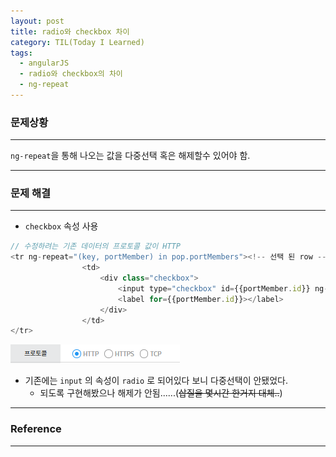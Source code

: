 ```yaml
---
layout: post
title: radio와 checkbox 차이
category: TIL(Today I Learned)
tags:
  - angularJS
  - radio와 checkbox의 차이
  - ng-repeat
---
```




### 문제상황

---

`ng-repeat`을 통해 나오는 값을 다중선택 혹은 해제할수 있어야 함.

---

### 문제 해결

---

- `checkbox` 속성 사용

```javascript
// 수정하려는 기존 데이터의 프로토콜 값이 HTTP
<tr ng-repeat="(key, portMember) in pop.portMembers"><!-- 선택 된 row -->
				<td>
					<div class="checkbox">
						<input type="checkbox" id={{portMember.id}} ng-model="portMember.checked" value="true">
						<label for={{portMember.id}}></label>
					</div>
				</td>
</tr>
```

![ngchecked](/assets/angularjs/ngchecked.PNG)



- 기존에는 `input` 의 속성이 `radio` 로 되어있다 보니 다중선택이 안됐었다.
  - 되도록 구현해봤으나 해제가 안됨......(~~삽질을 몇시간 한거지 대체..~~)



---

### Reference

---

